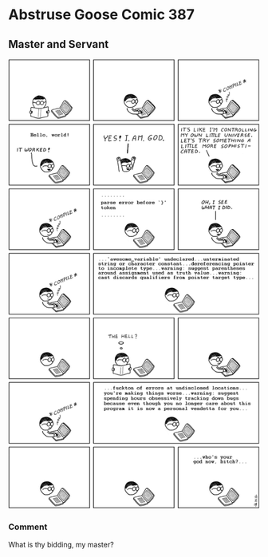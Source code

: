 # Abstruse Goose Comic 387
## Master and Servant

![image](parse_error_before_yourass_token.png)
### Comment
What is thy bidding, my master?
